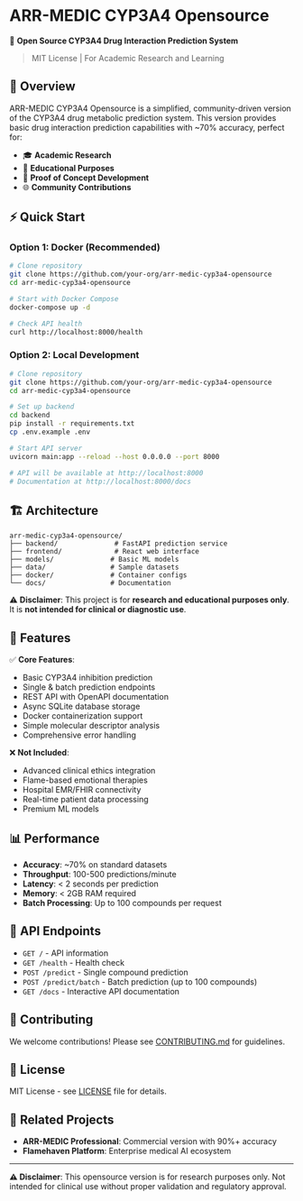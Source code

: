 # ARR-MEDIC CYP3A4 Opensource

🧬 **Open Source CYP3A4 Drug Interaction Prediction System**

> MIT License | For Academic Research and Learning

## 🎯 Overview

ARR-MEDIC CYP3A4 Opensource is a simplified, community-driven version of the CYP3A4 drug metabolic prediction system. This version provides basic drug interaction prediction capabilities with ~70% accuracy, perfect for:

- 🎓 **Academic Research**
- 🔬 **Educational Purposes** 
- 🚀 **Proof of Concept Development**
- 🌐 **Community Contributions**

## ⚡ Quick Start

### Option 1: Docker (Recommended)
```bash
# Clone repository
git clone https://github.com/your-org/arr-medic-cyp3a4-opensource
cd arr-medic-cyp3a4-opensource

# Start with Docker Compose
docker-compose up -d

# Check API health
curl http://localhost:8000/health
```

### Option 2: Local Development
```bash
# Clone repository
git clone https://github.com/your-org/arr-medic-cyp3a4-opensource
cd arr-medic-cyp3a4-opensource

# Set up backend
cd backend
pip install -r requirements.txt
cp .env.example .env

# Start API server
uvicorn main:app --reload --host 0.0.0.0 --port 8000

# API will be available at http://localhost:8000
# Documentation at http://localhost:8000/docs
```

## 🏗️ Architecture

```
arr-medic-cyp3a4-opensource/
├── backend/              # FastAPI prediction service
├── frontend/             # React web interface  
├── models/              # Basic ML models
├── data/                # Sample datasets
├── docker/              # Container configs
└── docs/                # Documentation
```

⚠️ **Disclaimer**: This project is for **research and educational purposes only**.
It is **not intended for clinical or diagnostic use**.

## 🔬 Features

✅ **Core Features**:
- Basic CYP3A4 inhibition prediction
- Single & batch prediction endpoints
- REST API with OpenAPI documentation
- Async SQLite database storage
- Docker containerization support
- Simple molecular descriptor analysis
- Comprehensive error handling

❌ **Not Included**:
- Advanced clinical ethics integration
- Flame-based emotional therapies
- Hospital EMR/FHIR connectivity
- Real-time patient data processing
- Premium ML models

## 📊 Performance

- **Accuracy**: ~70% on standard datasets
- **Throughput**: 100-500 predictions/minute
- **Latency**: < 2 seconds per prediction
- **Memory**: < 2GB RAM required
- **Batch Processing**: Up to 100 compounds per request

## 🔧 API Endpoints

- `GET /` - API information
- `GET /health` - Health check
- `POST /predict` - Single compound prediction
- `POST /predict/batch` - Batch prediction (up to 100 compounds)
- `GET /docs` - Interactive API documentation

## 🤝 Contributing

We welcome contributions! Please see [CONTRIBUTING.md](CONTRIBUTING.md) for guidelines.

## 📄 License

MIT License - see [LICENSE](LICENSE) file for details.

## 🔗 Related Projects

- **ARR-MEDIC Professional**: Commercial version with 90%+ accuracy
- **Flamehaven Platform**: Enterprise medical AI ecosystem

---

**⚠️ Disclaimer**: This opensource version is for research purposes only. Not intended for clinical use without proper validation and regulatory approval.